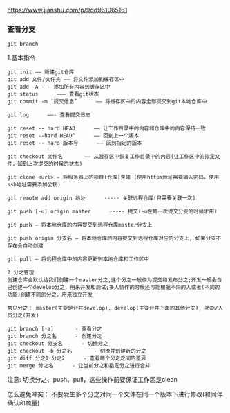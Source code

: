 <!--
 * @Author: guanjiajun www.guanjiajun@ewake.com
 * @Date: 2023-04-03 18:13:24
 * @LastEditors: guanjiajun www.guanjiajun@ewake.com
 * @LastEditTime: 2023-04-03 18:13:38
 * @FilePath: \studys\programming\git\git常见命令.md
 * @Description: 这是默认设置,请设置`customMade`, 打开koroFileHeader查看配置 进行设置: https://github.com/OBKoro1/koro1FileHeader/wiki/%E9%85%8D%E7%BD%AE
-->
<https://www.jianshu.com/p/9dd961065161>
### 查看分支
```shell
git branch
```

1.基本指令
```shell
git init —— 新建git仓库
git add 文件/文件夹 —— 将文件添加到缓存区中
git add -A --- 添加所有内容到缓存区中
git status      ——— 查看git状态
git commit -m ‘提交信息’      —— 将缓存区中的内容全部提交到git本地仓库中

git log      ——- 查看提交日志

git reset -- hard HEAD      —— 让工作目录中的内容和仓库中的内容保持一致
git reset --hard HEAD^      —— 回到上一个版本
git reset -- hard 版本号      —— 回到指定的版本

git checkout 文件名       —— 从暂存区中恢复工作目录中的内容(让工作区中的指定文件，回到上次提交的时候的状态)

git clone <url> - 将服务器上的项目(仓库)克隆 (使用https地址需要输入密码，使用ssh地址需要添加公钥)

git remote add origin 地址      ----- 关联远程仓库(只需要关联一次)

git push [-u] origin master      ----- 提交(-u在第一次提交分支的时候才用)

git push — 将本地仓库的内容提交到远程仓库master分支上

git push origin 分支名 — 将本地仓库的内容提交到远程仓库对应的分支上, 如果分支不存在会自动创建

git pull — 将远程仓库中的内容更新到本地仓库和工作区中

2.分之管理
创建仓库会默认给我们创建一个master分之,这个分之一般作为提交和发布分之;开发一般会自己创建一个develop分之，用来开发和测试;多人协作的时候还可能根据不同的人或者(不同的功能)创建不同的分之，用来独立开发

常见分之： master(主要是合并develop), develop(主要合并下面的其他分支), 功能/人员分之(开发)

git branch [-a]       - 查看分之
git branch 分之名      - 创建分之
git checkout 分支名      - 切换分之
git checkout -b 分之名       - 切换并创建新的分之
git diff 分之1 分之2      - 查看两个分之之间的差异
git merge 分之名      - 让当前分之和指定分之进行合并
```
注意: 切换分之、push、pull，这些操作前要保证工作区是clean

怎么避免冲突： 不要发生多个分之对同一个文件在同一个版本下进行修改(和同伴确认和商量)
